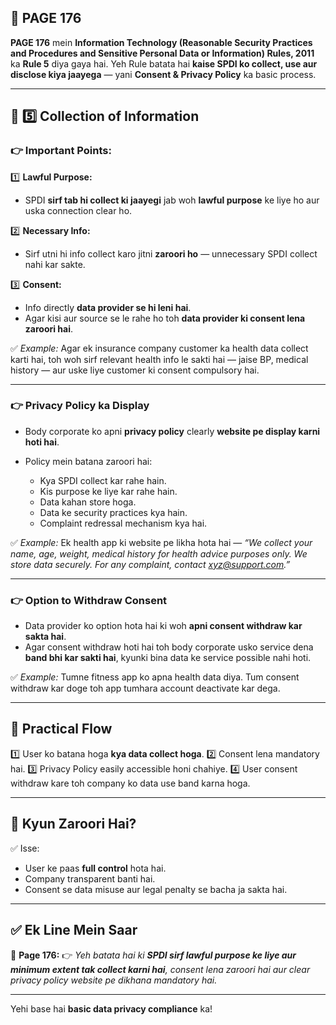 ## 📄 **PAGE 176**

**PAGE 176** mein **Information Technology (Reasonable Security Practices and Procedures and Sensitive Personal Data or Information) Rules, 2011** ka **Rule 5** diya gaya hai.
Yeh Rule batata hai **kaise SPDI ko collect, use aur disclose kiya jaayega** — yani **Consent & Privacy Policy** ka basic process.

---

## 🔹 **5️⃣ Collection of Information**

### 👉 Important Points:

1️⃣ **Lawful Purpose:**

* SPDI **sirf tab hi collect ki jaayegi** jab woh **lawful purpose** ke liye ho aur uska connection clear ho.

2️⃣ **Necessary Info:**

* Sirf utni hi info collect karo jitni **zaroori ho** — unnecessary SPDI collect nahi kar sakte.

3️⃣ **Consent:**

* Info directly **data provider se hi leni hai**.
* Agar kisi aur source se le rahe ho toh **data provider ki consent lena zaroori hai**.

✅ *Example:* Agar ek insurance company customer ka health data collect karti hai, toh woh sirf relevant health info le sakti hai — jaise BP, medical history — aur uske liye customer ki consent compulsory hai.

---

### 👉 **Privacy Policy ka Display**

* Body corporate ko apni **privacy policy** clearly **website pe display karni hoti hai**.
* Policy mein batana zaroori hai:

  * Kya SPDI collect kar rahe hain.
  * Kis purpose ke liye kar rahe hain.
  * Data kahan store hoga.
  * Data ke security practices kya hain.
  * Complaint redressal mechanism kya hai.

✅ *Example:* Ek health app ki website pe likha hota hai — *“We collect your name, age, weight, medical history for health advice purposes only. We store data securely. For any complaint, contact [xyz@support.com](mailto:xyz@support.com).”*

---

### 👉 **Option to Withdraw Consent**

* Data provider ko option hota hai ki woh **apni consent withdraw kar sakta hai**.
* Agar consent withdraw hoti hai toh body corporate usko service dena **band bhi kar sakti hai**, kyunki bina data ke service possible nahi hoti.

✅ *Example:* Tumne fitness app ko apna health data diya. Tum consent withdraw kar doge toh app tumhara account deactivate kar dega.

---

## 🧩 **Practical Flow**

1️⃣ User ko batana hoga **kya data collect hoga**.
2️⃣ Consent lena mandatory hai.
3️⃣ Privacy Policy easily accessible honi chahiye.
4️⃣ User consent withdraw kare toh company ko data use band karna hoga.

---

## 🔹 **Kyun Zaroori Hai?**

✅ Isse:

* User ke paas **full control** hota hai.
* Company transparent banti hai.
* Consent se data misuse aur legal penalty se bacha ja sakta hai.

---

## ✅ **Ek Line Mein Saar**

📌 **Page 176:**
👉 *Yeh batata hai ki **SPDI sirf lawful purpose ke liye aur minimum extent tak collect karni hai**, consent lena zaroori hai aur clear privacy policy website pe dikhana mandatory hai.*

---

Yehi base hai **basic data privacy compliance** ka!
